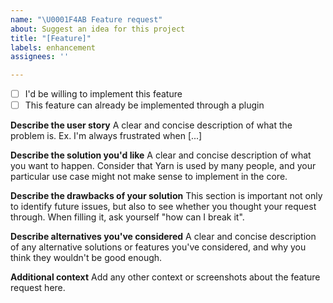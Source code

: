 ```yaml
---
name: "\U0001F4AB Feature request"
about: Suggest an idea for this project
title: "[Feature]"
labels: enhancement
assignees: ''

---
```


- [ ] I'd be willing to implement this feature
- [ ] This feature can already be implemented through a plugin

**Describe the user story**
A clear and concise description of what the problem is. Ex. I'm always frustrated when [...]

**Describe the solution you'd like**
A clear and concise description of what you want to happen. Consider that Yarn is used by many people, and your particular use case might not make sense to implement in the core.

**Describe the drawbacks of your solution**
This section is important not only to identify future issues, but also to see whether you thought your request through. When filling it, ask yourself "how can I break it".

**Describe alternatives you've considered**
A clear and concise description of any alternative solutions or features you've considered, and why you think they wouldn't be good enough.

**Additional context**
Add any other context or screenshots about the feature request here.
